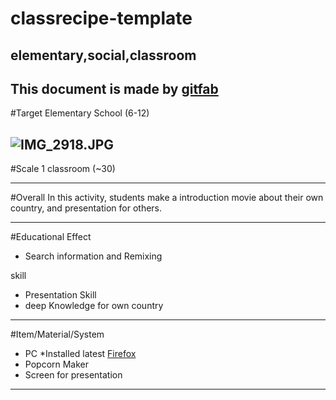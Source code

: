 # classrecipe-template
## elementary,social,classroom
This document is made by [gitfab](http://gitfab.org)
---
#Target
Elementary School (6-12)


![IMG_2918.JPG](https://raw.github.com/dadaa/classrecipe-template/master/gitfab/resources/IMG_2918.JPG)
---
#Scale
1 classroom (~30)

---
#Overall
In this activity, students make a introduction movie about their own country, and presentation for others.


---
#Educational Effect
* Search information and Remixing

skill

* Presentation Skill
* deep Knowledge for own country

---
#Item/Material/System
* PC *Installed latest [Firefox](http://www.mozilla.org/en-US/firefox/)
* Popcorn Maker
* Screen for presentation
---
